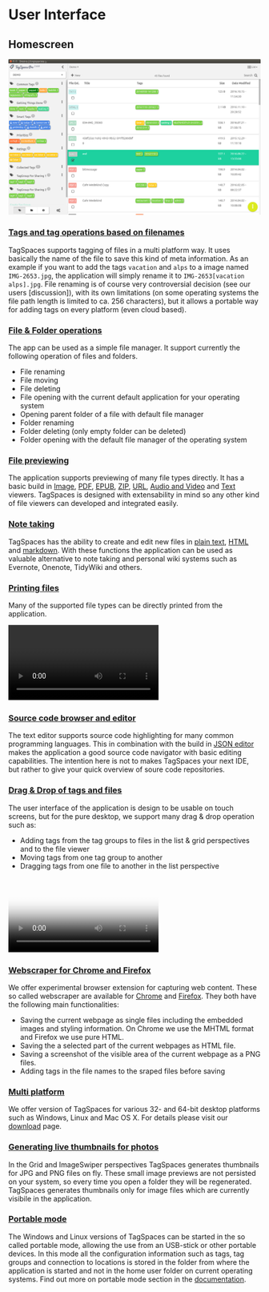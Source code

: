 # User Interface

## Homescreen

![Home screen](assets/home-screen.png)

### <a id="fileNameTagging" href="#fileNameTagging">Tags and tag operations based on filenames</a>
TagSpaces supports tagging of files in a multi platform way. It uses basically the name of the file to save this kind of meta information. As an example if you want to add the tags `vacation` and `alps` to a image named `IMG-2653.jpg`, the application will simply rename it to `IMG-2653[vacation alps].jpg`. File renaming is of course very controversial decision (see our users [discussion]), with its own limitations (on some operating systems the file path length is limited to ca. 256 characters), but it allows a portable way for adding tags on every platform (even cloud based).

### <a id="fileFolderOperations" href="#fileFolderOperations">File & Folder operations</a>
The app can be used as a simple file manager. It support currently the following operation of files and folders.

* File renaming
* File moving
* File deleting
* File opening with the current default application for your operating system
* Opening parent folder of a file with default file manager
* Folder renaming
* Folder deleting (only empty folder can be deleted)
* Folder opening with the default file manager of the operating system

### <a id="filePreview" href="#filePreview">File previewing</a>

The application supports previewing of many file types directly. It has a basic build in [Image](/extensions/viewerImage), [PDF](/extensions/viewerPDF), [EPUB](/extensions/viewerEPUB), [ZIP](/extensions/viewerZIP), [URL](/extensions/viewerURL), [Audio and Video](/extensions/viewerAudioVideo) and [Text](/extensions/editorText) viewers. TagSpaces is designed with extensability in mind so any other kind of file viewers can developed and integrated easily.

### <a id="noteTaking" href="#noteTaking">Note taking</a>

TagSpaces has the ability to create and edit new files in [plain text](/extensions/editorText), [HTML](/extensions/editorHTML) and [markdown](/extensions/viewerMD). With these functions the application can be used as valuable alternative to note taking and personal wiki systems such as Evernote, Onenote, TidyWiki and others.

### <a id="filePrinting" href="#filePrinting">Printing files</a>

Many of the supported file types can be directly printed from the application.

<video src="/content/v2-2/start-printing.mp4" autoplay="true" loop="true" class="img-responsive"></video>

### <a id="sourceCode" href="#sourceCode">Source code browser and editor</a>
The text editor supports source code highlighting for many common programming languages. This in combination with the build in [JSON editor](/extensions/editorJSON) makes the application a good source code navigator with basic editing capabilities. The intention here is not to makes TagSpaces your next IDE, but rather to give your quick overview of soure code repositories.

### <a id="dragAndDrop" href="#dragAndDrop">Drag & Drop of tags and files</a>

The user interface of the application is design to be usable on touch screens, but for the pure desktop, we support many drag & drop operation such as:

* Adding tags from the tag groups to files in the list & grid perspectives and to the file viewer
* Moving tags from one tag group to another
* Dragging tags from one file to another in the list perspective

<video src="/content/v1.8/tagspaces-drag&drop.mp4" autoplay="true" loop="true" poster="../content/v1.8/tagspaces-drag&drop.png" class="img-responsive"></video>

### <a id="webScraping" href="#webScraping">Webscraper for Chrome and Firefox</a>

We offer experimental browser extension for capturing web content. These so called webscraper are available for <a href="/blog/tagspaces-1-10-released/#captureContent">Chrome</a> and <a href="/blog/tagspaces-2-0-released/#firefoxwebclipper">Firefox</a>. They both have the following main functionalities:

* Saving the current webpage as single files including the embedded images and styling information. On Chrome we use the MHTML format and Firefox we use pure HTML.
* Saving the a selected part of the current webpages as HTML file.
* Saving a screenshot of the visible area of the current webpage as a PNG files.
* Adding tags in the file names to the sraped files before saving

### <a id="multiPlatform" href="#multiPlatform">Multi platform</a>

We offer version of TagSpaces for various 32- and 64-bit desktop platforms such as Windows, Linux and Mac OS X. For details please visit our [download](/downloads) page.

### <a id="liveThumbnails" href="#liveThumbnails">Generating live thumbnails for photos</a>

In the Grid and ImageSwiper perspectives TagSpaces generates thumbnails for JPG and PNG files on fly. These small image previews are not persisted on your system, so every time you open a folder they will be regenerated. TagSpaces generates thumbnails only for image files which are currently visibile in the application.

<!--video src="/content/v2-2/start-printing.mp4" autoplay="true" loop="true" class="img-thumbnail img-responsive"></video-->

### <a id="portableMode" href="#portableMode">Portable mode</a>

The Windows and Linux versions of TagSpaces can be started in the so called portable mode, allowing the use from an USB-stick or other portable devices. In this mode all the configuration information such as tags, tag groups and connection to locations is stored in the folder from where the application is started and not in the home user folder on current operating systems. Find out more on  portable mode section in the [documentation](/documentation/installation/#portableMode).

